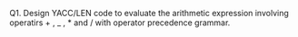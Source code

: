Q1. Design YACC/LEN code to evaluate the arithmetic expression involving operatirs + , _ , * and / 
with operator precedence grammar.